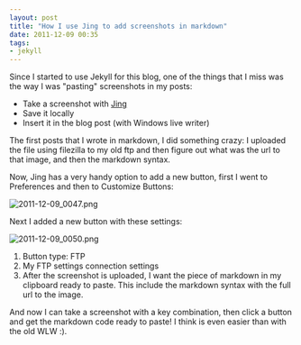 ```yaml
---
layout: post
title: "How I use Jing to add screenshots in markdown"
date: 2011-12-09 00:35
tags: 
- jekyll
---
```


Since I started to use Jekyll for this blog, one of the things that I miss was the way I was "pasting" screenshots in my posts: 

* Take a screenshot with [Jing](http://www.techsmith.com/jing.html)
* Save it locally
* Insert it in the blog post (with Windows live writer)

The first posts that I wrote in markdown, I did something crazy: I uploaded the file using filezilla to my old ftp and then figure out what was the url to that image, and then the markdown syntax.

Now, Jing has a very handy option to add a new button, first I went to Preferences and then to Customize Buttons:

![2011-12-09_0047.png](http://joseoncodecom.ipage.com/wp-content/uploads/images/2011-12-09_0047.png)

Next I added a new button with these settings:

![2011-12-09_0050.png](http://joseoncodecom.ipage.com/wp-content/uploads/images/2011-12-09_0050.png)

1. Button type: FTP
2. My FTP settings connection settings
3. After the screenshot is uploaded, I want the piece of markdown in my clipboard ready to paste. This include the markdown syntax with the full url to the image. 


And now I can take a screenshot with a key combination, then click a button and get the markdown code ready to paste! I think is even easier than with the old WLW :).